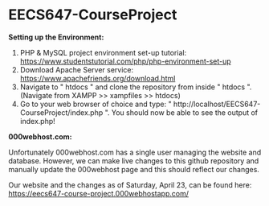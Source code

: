 # EECS647-CourseProject

**Setting up the Environment:**

1. PHP & MySQL project environment set-up tutorial: https://www.studentstutorial.com/php/php-environment-set-up
2. Download Apache Server service: https://www.apachefriends.org/download.html
3. Navigate to " htdocs " and clone the repository from inside " htdocs ". (Navigate from XAMPP >> xampfiles >> htdocs)
4. Go to your web browser of choice and type: " http://localhost/EECS647-CourseProject/index.php ". You should now be able to see the output of index.php!


**000webhost.com:**

Unfortunately 000webhost.com has a single user managing the website and database. However, we can make live changes to this github repository and manually update the 000webhost page and this should reflect our changes. 

Our website and the changes as of Saturday, April 23, can be found here: https://eecs647-course-project.000webhostapp.com/
